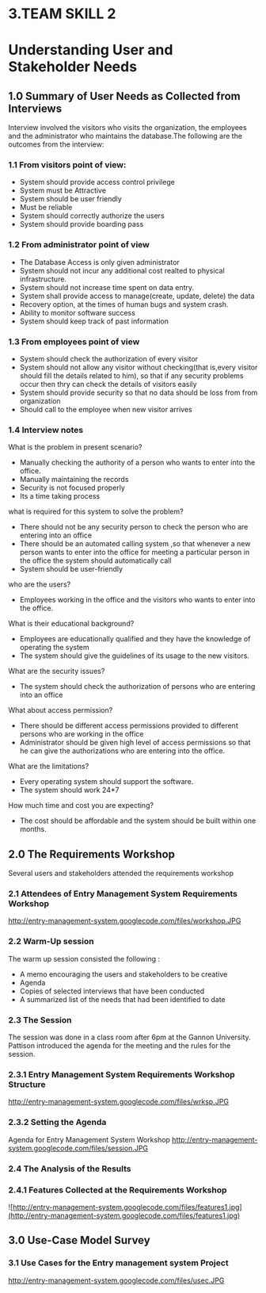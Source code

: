 
# 3.TEAM SKILL 2 #
# Understanding User and Stakeholder Needs #
## 1.0 Summary of User Needs as Collected from Interviews ##
Interview involved the visitors who visits the organization, the employees and the administrator who maintains the database.The following are the outcomes from the interview:

### 1.1 From visitors point of view: ###
  * System should provide access control privilege
  * System must be Attractive
  * System should be user friendly
  * Must be reliable
  * System should correctly authorize the users
  * System should provide boarding pass

### 1.2 From administrator point of view ###
  * The Database Access is only given administrator
  * System should not incur any additional cost realted to physical infrastructure.
  * System should not increase time spent on data entry.
  * System shall provide access to manage(create, update, delete) the data
  * Recovery option, at the times of human bugs and system crash.
  * Ability to monitor software success
  * System should keep track of past information

### 1.3 From employees point of view ###
  * System should check the authorization of every visitor
  * System should not allow any visitor without checking(that is,every visitor should fill the details related to him), so that if any security problems occur then thry can check the details of visitors easily
  * System should provide security so that no data should be loss from from organization
  * Should call to the employee when new visitor arrives

### 1.4 Interview notes ###

What is the problem in present scenario?
  * Manually checking the authority of a person who wants to enter into the office.
  * Manually maintaining the records
  * Security is not focused properly
  * Its a time taking process

what is required for this system to solve the problem?

  * There should not be any security person to check the person who are entering into an office
  * There should be an automated calling system ,so that whenever a new person wants to enter into the office for meeting a particular person in the office the system should automatically call
  * System should be user-friendly

who are the users?

  * Employees working in the office and the visitors who wants to enter into the office.

What is their educational background?

  * Employees are educationally qualified and they have the knowledge of operating the system
  * The system should give the guidelines of its usage to the new visitors.

What are the security issues?

  * The system should check the authorization of persons who are entering into an office

What about access permission?
  * There should be different access permissions provided to different persons who are working in the office
  * Administrator should be given high level of access permissions so that he can give the authorizations who are entering into the office.

What are the limitations?

  * Every operating system should support the software.
  * The system should work 24\*7

How much time and cost you are expecting?

  * The cost should be affordable and the system should be built within one months.


## 2.0 The Requirements Workshop ##

Several users and stakeholders attended the requirements workshop

### 2.1 Attendees of Entry Management System Requirements Workshop ###

http://entry-management-system.googlecode.com/files/workshop.JPG

### 2.2 Warm-Up session ###

The warm up session consisted the following :

  * A memo encouraging the users and stakeholders to be creative
  * Agenda
  * Copies of selected interviews that have been conducted
  * A summarized list of the needs that had been identified to date

### 2.3 The Session ###

The session was done in a class room after 6pm at the Gannon University. Pattison introduced the agenda for the meeting and the rules for the session.

### 2.3.1 Entry Management System Requirements Workshop Structure ###

http://entry-management-system.googlecode.com/files/wrksp.JPG

### 2.3.2 Setting the Agenda ###

Agenda for  Entry Management System Workshop
http://entry-management-system.googlecode.com/files/session.JPG

### 2.4 The Analysis of the Results ###

### 2.4.1 Features Collected at the Requirements Workshop ###

![http://entry-management-system.googlecode.com/files/features1.jpg](http://entry-management-system.googlecode.com/files/features1.jpg)

## 3.0 Use-Case Model Survey ##

### 3.1 Use Cases for the Entry management system Project ###

http://entry-management-system.googlecode.com/files/usec.JPG
